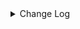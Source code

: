 <details><summary> Change Log </summary>

| Change | Commit | Version |
| --- | --- | --- |
|[Feature][Core] Add plugin directory support for each connector (#9650)|https://github.com/apache/seatunnel/commit/4beb2b9336|2.3.12|
|[Feature][Connectors-v2] Optimize the size of CDC JAR Files (#9546)|https://github.com/apache/seatunnel/commit/1dd19c6823|2.3.12|
|[Fix][Mongo-CDC] Fix the issue where mongo isExactlyOnce defaults to true, causing room to malfunction (#9454)|https://github.com/apache/seatunnel/commit/814b19537c|2.3.12|
|[Fix] [Mongo-cdc] Fallback to timestamp startup mode when resume token has expired (#8754)|https://github.com/apache/seatunnel/commit/afc990d84e|2.3.10|
|[Improve] restruct connector common options (#8634)|https://github.com/apache/seatunnel/commit/f3499a6eeb|2.3.10|
|[Feature][Mongodb-CDC] Support multi-table read (#8029)|https://github.com/apache/seatunnel/commit/49cbaeb9b3|2.3.9|
|[Bug][connectors-v2] fix mongodb bson convert exception (#8044)|https://github.com/apache/seatunnel/commit/b222c13f2f|2.3.9|
|[Feature][Core] Support cdc task ddl restore for zeta (#7463)|https://github.com/apache/seatunnel/commit/8e322281ed|2.3.9|
|[Feature][Transform-v2] Add metadata transform (#7899)|https://github.com/apache/seatunnel/commit/699d16552a|2.3.9|
|[Bug][Connector-v2] MongoDB CDC Set SeatunnelRow&#x27;s tableId (#7935)|https://github.com/apache/seatunnel/commit/f3970d6188|2.3.9|
|[Improve] Add conditional of start.mode with timestamp in mongo cdc option rule (#6770)|https://github.com/apache/seatunnel/commit/65ae7782c9|2.3.6|
|[Fix][Connector-V2] Fix connector support SPI but without no args constructor (#6551)|https://github.com/apache/seatunnel/commit/5f3c9c36a5|2.3.5|
|[Improve][CDC] Optimize memory allocation for snapshot split reading (#6281)|https://github.com/apache/seatunnel/commit/4856645837|2.3.5|
|[Fix][Connector-V2] Fix mongodb cdc start up mode option values not right (#6338)|https://github.com/apache/seatunnel/commit/c07f56fbc4|2.3.5|
|[Improve][Common] Introduce new error define rule (#5793)|https://github.com/apache/seatunnel/commit/9d1b2582b2|2.3.4|
|[Bug][CDC] Fix state recovery error when switching a single table to multiple tables (#5784)|https://github.com/apache/seatunnel/commit/37fcff347e|2.3.4|
|[Improve][CDC] Clean unused code (#5785)|https://github.com/apache/seatunnel/commit/b5a66d3dbe|2.3.4|
|[Dependency]Bump org.apache.avro:avro (#5583)|https://github.com/apache/seatunnel/commit/bb791a6d9e|2.3.4|
|[Improve] Remove catalog tag for config file (#5645)|https://github.com/apache/seatunnel/commit/dc509aa080|2.3.4|
|[Improve][Pom] Add junit4 to the root pom (#5611)|https://github.com/apache/seatunnel/commit/7b4f7db2a2|2.3.4|
|[Feature][CDC] Support MongoDB CDC running on flink (#5644)|https://github.com/apache/seatunnel/commit/8c569b1541|2.3.4|
|[Improve] Refactor CatalogTable and add `SeaTunnelSource::getProducedCatalogTables` (#5562)|https://github.com/apache/seatunnel/commit/41173357f8|2.3.4|
|[BUG][Connector-V2][Mongo-cdc] Incremental data kind error in snapshot phase (#5184)|https://github.com/apache/seatunnel/commit/ead1c5fd8c|2.3.3|
|[Hotfix]Fix array index anomalies caused by #5057 (#5195)|https://github.com/apache/seatunnel/commit/1c33429506|2.3.3|
|[Hotfix][MongodbCDC]Refine data format to adapt to universal logic (#5162)|https://github.com/apache/seatunnel/commit/4b4b5f9640|2.3.3|
|[Hotfix][Mongodb cdc] Solve startup resume token is negative (#5143)|https://github.com/apache/seatunnel/commit/e964c03dca|2.3.3|
|[Hotfix]Fix mongodb cdc e2e instability (#5128)|https://github.com/apache/seatunnel/commit/6f30b29662|2.3.3|
|[Feature][connector-v2][mongodbcdc]Support source mongodb cdc (#4923)|https://github.com/apache/seatunnel/commit/d729fcba4c|2.3.3|

</details>
